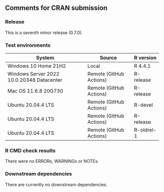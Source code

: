 ## Comments for CRAN submission

### Release

This is a seventh minor release (0.7.0).

### Test environments

| System                                    | Source                  | R version  |
|-------------------------------------------|-------------------------|------------|
| Windows 10 Home 21H2                      | Local                   | R 4.4.1    |
| Windows Server 2022 10.0.20348 Datacenter | Remote (GitHub Actions) | R-release  |
| Mac OS 11.6.8 20G730                      | Remote (GitHub Actions) | R-release  |
| Ubuntu 20.04.4 LTS                        | Remote (GitHub Actions) | R-devel    |
| Ubuntu 20.04.4 LTS                        | Remote (GitHub Actions) | R-release  |
| Ubuntu 20.04.4 LTS                        | Remote (GitHub Actions) | R-oldrel-1 |

### R CMD check results

There were no ERRORs, WARNINGs or NOTEs.

### Downstream dependencies

There are currently no downstream dependencies.

